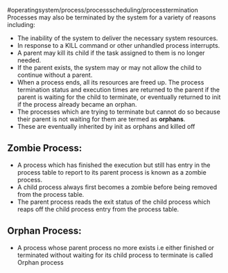 #operatingsystem/process/processscheduling/processtermination
 Processes may also be terminated by the system for a variety of reasons including: 
 - The inability of the system to deliver the necessary system resources.
 - In response to a KILL command or other unhandled process interrupts.
 - A parent may kill its child if the task assigned to them is no longer needed.
 - If the parent exists, the system may or may not allow the child to continue without a parent.
 - When a process ends, all its resources are freed up. The process termination status and execution times are returned to the parent if the parent is waiting for the child to terminate, or eventually returned to init if the process already became an orphan.
 - The processes which are trying to terminate but cannot do so because their parent is not waiting for them are termed as **orphans**.
 - These are eventually inherited by init as orphans and killed off


## Zombie Process:
 -  A process which has finished the execution but still has entry in the process table to report to its parent process is known as a zombie process.
 - A child process always first becomes a zombie before being removed from the process table. 
 - The parent process reads the exit status of the child process which reaps off the child process entry from the process table.


## Orphan Process:
- A process whose parent process no more exists i.e either finished or terminated without waiting for its child process to terminate is called Orphan process
